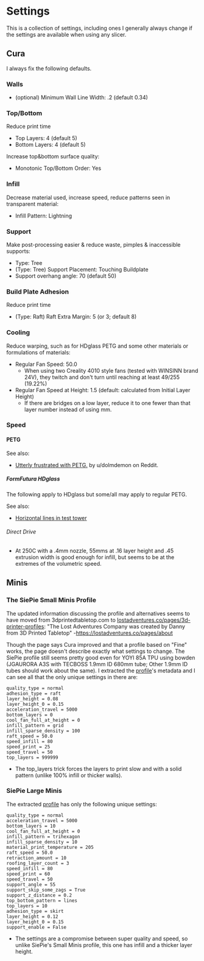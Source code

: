# Settings
This is a collection of settings, including ones I generally always change if the settings are available when using any slicer.

## Cura
I always fix the following defaults.

### Walls
- (optional) Minimum Wall Line Width: .2 (default 0.34)

### Top/Bottom
Reduce print time
- Top Layers: 4 (default 5)
- Bottom Layers: 4 (default 5)

Increase top&bottom surface quality:
- Monotonic Top/Bottom Order: Yes

### Infill
Decrease material used, increase speed, reduce patterns seen in transparent material:
- Infill Pattern: Lightning

### Support
Make post-processing easier & reduce waste, pimples & inaccessible supports:
- Type: Tree
- (Type: Tree) Support Placement: Touching Buildplate
- Support overhang angle: 70 (default 50)

### Build Plate Adhesion
Reduce print time
- (Type: Raft) Raft Extra Margin: 5 (or 3; default 8)

### Cooling
Reduce warping, such as for HDglass PETG and some other materials or formulations of materials:
- Regular Fan Speed: 50.0
  - When using two Creality 4010 style fans (tested with WINSINN brand 24V), they twitch and don't turn until reaching at least 49/255 (19.22%)
- Regular Fan Speed at Height: 1.5 (default: calculated from Initial Layer Height)
  - If there are bridges on a low layer, reduce it to one fewer than that layer number instead of using mm.

### Speed
#### PETG
See also:
- [Utterly frustrated with PETG.](https://www.reddit.com/r/3Dprinting/comments/hya4xw/utterly_frustrated_with_petg/) by u/dolmdemon on Reddit.

##### FormFutura HDglass
The following apply to HDglass but some/all may apply to regular PETG.

See also:
- [Horizontal lines in test tower](https://forum.simplify3d.com/viewtopic.php?t=8770&start=30)

###### Direct Drive
- At 250C with a .4mm nozzle, 55mms at .16 layer height and .45 extrusion width is good enough for infill, but seems to be at the extremes of the volumetric speed.


## Minis
### The SiePie Small Minis Profile
The updated information discussing the profile and alternatives seems to have moved from 3dprintedtabletop.com to [lostadventures.co/pages/3d-printer-profiles](https://lostadventures.co/pages/3d-printer-profiles): "The Lost Adventures Company was created by Danny from 3D Printed Tabletop" -<https://lostadventures.co/pages/about>

Though the page says Cura improved and that a profile based on "Fine" works, the page doesn't describe exactly what settings to change. The SiePie profile still seems pretty good even for YOYI 85A TPU using bowden (JGAURORA A3S with TECBOSS 1.9mm ID 680mm tube; Other 1.9mm ID tubes should work about the same). I extracted the [profile](https://drive.google.com/file/d/1mgptwHLX3Al8MZ6-VH4dHklK_OAvftVs/view)'s metadata and I can see all that the only unique settings in there are:
```
quality_type = normal
adhesion_type = raft
layer_height = 0.08
layer_height_0 = 0.15
acceleration_travel = 5000
bottom_layers = 0
cool_fan_full_at_height = 0
infill_pattern = grid
infill_sparse_density = 100
raft_speed = 50.0
speed_infill = 80
speed_print = 25
speed_travel = 50
top_layers = 999999
```
- The top_layers trick forces the layers to print slow and with a solid pattern (unlike 100% infill or thicker walls).

### SiePie Large Minis
The extracted [profile](https://drive.google.com/file/d/11zgWHZbpnXP2Zl1bGod-h26Dxyaa4LEk/view) has only the following unique settings:
```
quality_type = normal
acceleration_travel = 5000
bottom_layers = 10
cool_fan_full_at_height = 0
infill_pattern = trihexagon
infill_sparse_density = 10
material_print_temperature = 205
raft_speed = 50.0
retraction_amount = 10
roofing_layer_count = 3
speed_infill = 80
speed_print = 60
speed_travel = 50
support_angle = 55
support_skip_some_zags = True
support_z_distance = 0.2
top_bottom_pattern = lines
top_layers = 10
adhesion_type = skirt
layer_height = 0.12
layer_height_0 = 0.15
support_enable = False
```
- The settings are a compromise between super quality and speed, so unlike SiePie's Small Minis profile, this one has infill and a thicker layer height.
